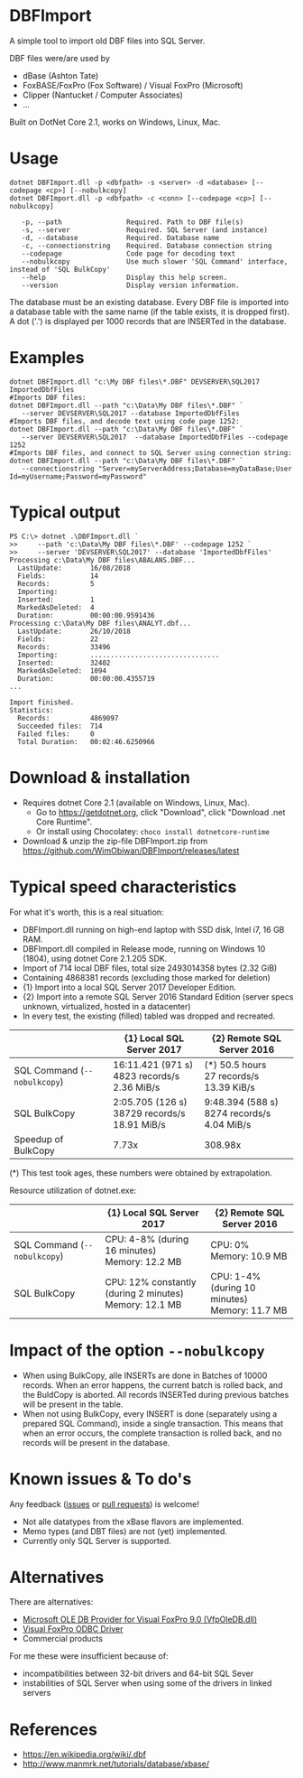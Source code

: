 # DBFImport
A simple tool to import old DBF files into SQL Server.

DBF files were/are used by 
 * dBase (Ashton Tate)
 * FoxBASE/FoxPro (Fox Software) / Visual FoxPro (Microsoft)
 * Clipper (Nantucket / Computer Associates)
 * ...

Built on DotNet Core 2.1, works on Windows, Linux, Mac.

# Usage

    dotnet DBFImport.dll -p <dbfpath> -s <server> -d <database> [--codepage <cp>] [--nobulkcopy]
    dotnet DBFImport.dll -p <dbfpath> -c <conn> [--codepage <cp>] [--nobulkcopy]
    
       -p, --path                Required. Path to DBF file(s)
       -s, --server              Required. SQL Server (and instance)
       -d, --database            Required. Database name
       -c, --connectionstring    Required. Database connection string
       --codepage                Code page for decoding text
       --nobulkcopy              Use much slower 'SQL Command' interface, instead of 'SQL BulkCopy'
       --help                    Display this help screen.
       --version                 Display version information.

The database must be an existing database.  Every DBF file is imported into a database table with the same name (if the table exists, it is dropped first).  A dot ('.') is displayed per 1000 records that are INSERTed in the database.

# Examples

    dotnet DBFImport.dll "c:\My DBF files\*.DBF" DEVSERVER\SQL2017 ImportedDbfFiles
    #Imports DBF files:
    dotnet DBFImport.dll --path "c:\Data\My DBF files\*.DBF" `
       --server DEVSERVER\SQL2017 --database ImportedDbfFiles
    #Imports DBF files, and decode text using code page 1252:
    dotnet DBFImport.dll --path "c:\Data\My DBF files\*.DBF" `
       --server DEVSERVER\SQL2017  --database ImportedDbfFiles --codepage 1252 
    #Imports DBF files, and connect to SQL Server using connection string:
    dotnet DBFImport.dll --path "c:\Data\My DBF files\*.DBF" `
       --connectionstring "Server=myServerAddress;Database=myDataBase;User Id=myUsername;Password=myPassword"

# Typical output

    PS C:\> dotnet .\DBFImport.dll `
    >>     --path 'c:\Data\My DBF files\*.DBF' --codepage 1252 `
    >>     --server 'DEVSERVER\SQL2017' --database 'ImportedDbfFiles'
    Processing c:\Data\My DBF files\ABALANS.DBF...
      LastUpdate:       16/08/2018
      Fields:           14
      Records:          5
      Importing:
      Inserted:         1
      MarkedAsDeleted:  4
      Duration:         00:00:00.9591436
    Processing c:\Data\My DBF files\ANALYT.dbf...
      LastUpdate:       26/10/2018
      Fields:           22
      Records:          33496
      Importing:        ................................
      Inserted:         32402
      MarkedAsDeleted:  1094
      Duration:         00:00:00.4355719
    ...

    Import finished.
    Statistics:
      Records:          4869097
      Succeeded files:  714
      Failed files:     0
      Total Duration:   00:02:46.6250966

# Download & installation
 
 * Requires dotnet Core 2.1 (available on Windows, Linux, Mac).  
   * Go to https://getdotnet.org, click "Download", click "Download .net Core Runtime".
   * Or install using Chocolatey: `choco install dotnetcore-runtime`
 * Download & unzip the zip-file DBFImport.zip from https://github.com/WimObiwan/DBFImport/releases/latest

# Typical speed characteristics

For what it's worth, this is a real situation:

 * DBFImport.dll running on high-end laptop with SSD disk, Intel i7, 16 GB RAM.
 * DBFImport.dll compiled in Release mode, running on Windows 10 (1804), using dotnet Core 2.1.205 SDK.
 * Import of 714 local DBF files, total size 2493014358 bytes (2.32 GiB)
 * Containing 4868381 records (excluding those marked for deletion)
 * {1} Import into a local SQL Server 2017 Developer Edition.
 * {2} Import into a remote SQL Server 2016 Standard Edition (server specs unknown, virtualized, hosted in a datacenter)
 * In every test, the existing (filled) tabled was dropped and recreated.

|                              | {1} Local SQL Server 2017            | {2} Remote SQL Server 2016 |
| ---------------------------- | ------------------------------------ | -------------------------- |
| SQL Command (`--nobulkcopy`) | 16:11.421 (971 s)<br>4823 records/s<br>2.36 MiB/s | (\*) 50.5 hours<br>27 records/s<br>13.39 KiB/s |
| SQL BulkCopy                 | 2:05.705 (126 s)<br>38729 records/s<br>18.91 MiB/s  | 9:48.394 (588 s)<br>8274 records/s<br>4.04 MiB/s |
| Speedup of BulkCopy          | 7.73x                                | 308.98x                            |

(\*) This test took ages, these numbers were obtained by extrapolation.

Resource utilization of dotnet.exe:

|                              | {1} Local SQL Server 2017                        | {2} Remote SQL Server 2016 |
| ---------------------------- | ------------------------------------------------ | -------------------------- |
| SQL Command (`--nobulkcopy`) | CPU: 4-8% (during 16 minutes)<br>Memory: 12.2 MB | CPU: 0%<br>Memory: 10.9 MB |
| SQL BulkCopy                 | CPU: 12% constantly (during 2 minutes)<br>Memory: 12.1 MB | CPU: 1-4% (during 10 minutes)<br>Memory: 11.7 MB |

# Impact of the option `--nobulkcopy`

* When using BulkCopy, alle INSERTs are done in Batches of 10000 records.  When an error happens, the current batch is rolled back, and the BuldCopy is aborted.  All records INSERTed during previous batches will be present in the table.
* When not using BulkCopy, every INSERT is done (separately using a prepared SQL Command), inside a single transaction.  This means that when an error occurs, the complete transaction is rolled back, and no records will be present in the database.

# Known issues & To do's

Any feedback ([issues](https://github.com/WimObiwan/DBFImport/issues) or [pull requests](https://github.com/WimObiwan/DBFImport/pulls)) is welcome!

 * Not alle datatypes from the xBase flavors are implemented.
 * Memo types (and DBT files) are not (yet) implemented.
 * Currently only SQL Server is supported.

# Alternatives

There are alternatives:

 * [Microsoft OLE DB Provider for Visual FoxPro 9.0 (VfpOleDB.dll)](https://www.microsoft.com/en-us/download/details.aspx?id=14839)
 * [Visual FoxPro ODBC Driver](https://docs.microsoft.com/en-us/sql/odbc/microsoft/visual-foxpro-odbc-driver?view=sql-server-2017)
 * Commercial products
 
 For me these were insufficient because of:
 
 * incompatibilities between 32-bit drivers and 64-bit SQL Sever
 * instabilities of SQL Server when using some of the drivers in linked servers

# References

 * https://en.wikipedia.org/wiki/.dbf
 * http://www.manmrk.net/tutorials/database/xbase/ 

